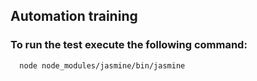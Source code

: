 ## Automation training

### To run the test execute the following command:

```
  node node_modules/jasmine/bin/jasmine
```
